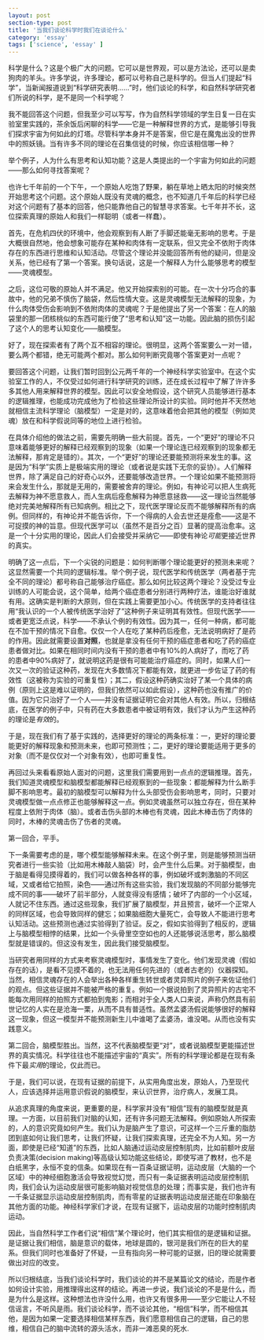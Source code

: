 ```yaml
---
layout: post
section-type: post
title: '当我们谈论科学时我们在谈论什么'
category: 'essay'
tags: ['science', 'essay' ]
---
```


科学是什么？这是个极广大的问题。它可以是世界观，可以是方法论，还可以是卖狗肉的羊头。许多学说，许多理论，都可以号称自己是科学的。但当人们提起“科学”，当新闻报道说到“科学研究表明……”时，他们谈论的科学，和自然科学研究者们所说的科学，是不是同一个科学呢？

我不能回答这个问题，但我至少可以写写，作为自然科学领域的学生日复一日在实验室里实践的，茶余饭后闲聊的科学——它是一种解释世界的方式，是能够引导我们探求宇宙为何如此的灯塔。尽管科学本身并不是答案，但它是在魔鬼出没的世界中的照妖镜。当有许多不同的理论在召集信徒的时候，你应该相信哪一种？

举个例子，人为什么有思考和认知功能？这是人类提出的一个宇宙为何如此的问题——那么如何寻找答案呢？

也许七千年前的一个下午，一个原始人吃饱了野果，躺在草地上晒太阳的时候突然开始思考这个问题。这个原始人既没有灵魂的概念，也不知道几千年后的科学已经对这个问题有了基本的回答，他只能靠他自己的智慧寻求答案。七千年并不长，这位探索真理的原始人和我们一样聪明（或者一样蠢）。

首先，在危机四伏的环境中，他会观察到有人断了手脚还能毫无影响的思考。于是大概很自然地，他会想象可能存在某种和肉体有一定联系，但又完全不依附于肉体存在的东西进行思维和认知活动。尽管这个理论并没能回答所有他的疑问，但是没关系，他已经有了第一个答案。换句话说，这是一个解释人为什么能够思考的模型——灵魂模型。

之后，这位可敬的原始人并不满足。他又开始探索别的可能。在一次十分巧合的事故中，他的兄弟不慎伤了脑袋，然后性情大变。这是灵魂模型无法解释的现象，为什么肉体受伤会影响到不依附肉体的灵魂呢？于是他提出了另一个答案：在人的脑袋里的那一团核桃似的东西可能行使了“思考和认知”这一功能。因此脑的损伤引起了这个人的思考认知变化——脑模型。

好了，现在探索者有了两个互不相容的理论。很明显，这两个答案要么一对一错，要么两个都错，绝无可能两个都对。那么如何判断究竟哪个答案更对一点呢？

要回答这个问题，让我们暂时回到公元两千年的一个神经科学实验室中。在这个实验室工作的人，不仅受过如何进行科学研究的训练，还在成长过程中了解了许许多多其他人用来解释世界的模型。因此可以安全地假设，这个研究人员能够进行基本的逻辑推理，也能成功完成他为了检验这些理论所设计的实验。同时他并不天然地就相信主流科学理论（脑模型）一定是对的，这意味着他会把其他的模型（例如灵魂）放在和科学假说同等的地位上进行检验。

在具体介绍他的做法之前，需要先明确一些大前提。首先，一个“更好”的理论不只意味着能够更好的解释已经观察到的现象（如果一个理论连已经观察到的现象都无法解释，那肯定是错的）。其次，一个“更好”的理论还要能预测将来发生的事。这是因为“科学”实质上是极端实用的理论（或者说是实践下无奈的妥协）。人们解释世界，除了满足自己的好奇心以外，还要能够改造世界。一个理论如果不能预测将来会发生什么，那就是无用的，需要被舍弃的理论。例如，有神论可以把人生病死去解释为神不愿意救人，而人生病后痊愈解释为神愿意拯救——这一理论当然能够绝对完美地解释所有已知病例。相比之下，现代医学理论反而不能够解释所有的病例。但同样的，有神论并不能告诉你，下一个得病的人会去世还是痊愈——这是不可捉摸的神的旨意。但现代医学可以（虽然不是百分之百）显著的提高治愈率。这是一个十分实用的理论，因此人们会接受并采纳它——即使有神论*可能*更接近世界的真实。

明确了这一点后，下一个尖锐的问题是：如何判断哪个理论能更好的预测未来呢？这显然需要一个共同的逻辑标准。举个例子说，现代医学和传统医学（两者基于完全不同的理论）都号称自己能够治疗癌症。那么如何比较这两个理论？没受过专业训练的人可能会说，这个简单，给两个癌症患者分别进行两种疗法，谁能治好谁就有用。这确实是判断的大原则，但在实践上需要更加小心。传统医学的支持者往往用“我认识的一个人被传统医学治好了”这种例子来证明其有效性。但现代医学——或者更宽泛点说，科学——不承认个例的有效性。因为其一，任何一种病，都可能在不加干预的情况下自愈。仅仅一个人在吃了某种药后痊愈，无法说明病好了是药的作用。因此就需要设置**对照**，也就是拿没有任何干预的癌症患者和吃了药的癌症患者做对比。如果在相同时间内没有干预的患者中有10%的人病好了，而吃了药的患者中90%病好了，就说明这药是很有可能能治疗癌症的。同时，如果人们一次又一次的验证这种药，发现在大多数情况下都能有效，就更进一步佐证了药的有效性（这被称为实验的可重复性）；其二，假设这种药确实治好了某一个具体的病例（原则上这是难以证明的，但我们依然可以如此假设），这种药也没有推广的价值。因为它只治好了一个人——并没有证据证明它会对其他人有效。所以，归根结底，在医学的例子中，只有药在大多数患者中被证明有效，我们才认为产生这种药的理论是*有效*的。

于是，现在我们有了基于实践的，选择更好的理论的两条标准：一，更好的理论要能更好的解释现象和预测未来，也即可预测性；二，更好的理论要能适用于更多的对象（而不是仅仅对一个对象有效），也即可重复性。

再回过头来看看原始人面对的问题，这里我们需要用到一点点的逻辑推理。首先，我们知道灵魂模型和脑模型都能解释已经观察到的一些现象：都能解释为什么断手脚不影响思考。最初的脑模型可以解释为什么头部受伤会影响思考，同时，只要对灵魂模型做一点点修正也能够解释这一点。例如灵魂虽然可以独立存在，但在某种程度上依附于肉体（脑）。或者击伤头部的木棒也有灵魂，因此木棒击伤了肉体的同时，木棒的灵魂击伤了伤者的灵魂。

第一回合，平手。

下一条需要考虑的是，哪个模型能够解释未来。在这个例子里，则是能够预测当研究者进行一些实验（比如用木棒敲人脑袋）时，会产生什么后果。对于脑模型，由于脑是看得见摸得着的，我们可以做各种各样的事，例如破坏或刺激脑的不同区域，又或者给它拍照，染色——通过所有这些实验，我们发现脑的不同部分能够完成不同的事——破坏了前半部分，人就变得没有感情；破坏了内部的一个小区域，人就记不住东西。通过这些现象，我们扩展了脑模型，并且预言，破坏一个正常人的同样区域，也会导致同样的健忘；如果脑细胞大量死亡，会导致人不能进行思考认知活动。这些预测也通过实验得到了验证。反之，假如实验得到了相反的，逻辑上与脑模型相悖的结果，比如一个头骨里空空如也的人还能够说活思考，那么脑模型就是错误的。但这没有发生，因此我们接受脑模型。

当研究者用同样的方式来考察灵魂模型时，事情发生了变化。他们发现灵魂（假如存在的话），是看不见摸不着的，也无法用任何先进的（或者古老的）仪器探知。当然，相信灵魂存在的人会举出各种各样重生转世或者灵异照片的例子来佐证他们的观点。但这些证据并不能被严格的重复。例如一个据说拍到了灵异照片的古宅不能每次用同样的拍照方式都拍到鬼影；而相对于全人类人口来说，声称仍然具有前世记忆的人实在是沧海一栗，从而不具有普适性。虽然孟婆汤假说能够很好的解释这一现象，但这一模型并不能预测新生儿中谁喝了孟婆汤，谁没喝。从而也没有实践意义。

第二回合，脑模型胜出。当然，这不代表脑模型更“对”，或者说脑模型更能描述世界的真实情况。科学往往也不能描述宇宙的“真实”。所有的科学理论都是在现有条件下最*实用*的理论，仅此而已。

于是，我们可以说，在现有证据的前提下，从实用角度出发，原始人，乃至现代人，应该选择并运用意识假说的脑模型，来认识世界，治疗病人，发展工具。

从追求真理的角度来说，更重要的是，科学家并没有“相信”现有的脑模型就是真理。一方面，以目前我们对脑的认知，还有许多问题无法解释。例如原始人所探索的，人的意识究竟如何产生。我们认为是脑产生了意识，可这样一个三斤重的脂肪团到底如何让我们思考，让我们怀疑，让我们探索真理，还完全不为人知。另一方面，即使是已经“知道”的东西，比如人脑通过运动皮层控制肌肉，比如前额叶皮层负责决策(decision making)等高级认知功能这些结论，即使写进了教材，也不是白纸黑字，永恒不变的信条。如果现在有一百条证据证明，运动皮层（大脑的一个区域）中的神经细胞激活会导致视觉幻觉，而只有一条证据表明运动皮层控制肌肉，我们会认为运动皮层很可能影响脑对视觉信息的处理；而事实是，我们也许有一千条证据显示运动皮层控制肌肉，而有零星的证据表明运动皮层还能在印象脑在其他方面的功能。神经科学家们才说，在现有证据下，运动皮层的功能时控制肌肉运动。

因此，当自然科学工作者们说“相信”某个理论时，他们其实相信的是逻辑和证据。是证据让我们相信，脑是意识的载体，地球是圆的，银河是我们所在的巨大的星系。但我们同时也准备好了怀疑，一旦有指向另一种可能的证据，旧的理论就需要做出对应的改变。

所以归根结底，当我们谈论科学时，我们谈论的并不是某篇论文的结论，而是作者如何设计实验，用推理得出这样的结论。再进一步说，我们谈论的不是是什么，而是为什么是这样。这种想法也许没什么用，也许又有很多用——至少它能让人不轻信谣言，不听风是雨。我们谈论科学，而不谈论其他，“相信”科学，而不相信其他，是因为如果一定要选择相信某样东西，我们愿意相信自己的逻辑，自己的思维，相信自己的脑中流转的源头活水，而非一滩恶臭的死水.
